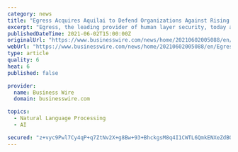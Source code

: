 ```yaml
---
category: news
title: "Egress Acquires Aquilai to Defend Organizations Against Rising Tide of Targeted Phishing Attacks"
excerpt: "Egress, the leading provider of human layer security, today announced it has acquired Aquilai, an anti-phishing provider with machine learning and nat"
publishedDateTime: 2021-06-02T15:00:00Z
originalUrl: "https://www.businesswire.com/news/home/20210602005088/en/Egress-Acquires-Aquilai-to-Defend-Organizations-Against-Rising-Tide-of-Targeted-Phishing-Attacks"
webUrl: "https://www.businesswire.com/news/home/20210602005088/en/Egress-Acquires-Aquilai-to-Defend-Organizations-Against-Rising-Tide-of-Targeted-Phishing-Attacks"
type: article
quality: 6
heat: 6
published: false

provider:
  name: Business Wire
  domain: businesswire.com

topics:
  - Natural Language Processing
  - AI

secured: "z+vyc9Pwl7Cy4qP+q7ZtNv2X+g8Bw+93+BhckgsM8q4I1CWTL6QmkENXeZdBQ4/7hrXUcaAiHmjk9B1XFZZgNmmQAWKh0yZ2+Jn3JqbekmPpxn9ZnUEHWNM4NA/fxX6ZR8X2bmkjJ8wdTlhBGFtKkz0y3Q3GIg17Cywj/CK1xiu/bMYSLwiDGQUCIxFT9JxhS52rJ6C1h4wZ4qneJym/3zr+n/LdojTszBWxZkBBB3ftgBTsrVI/Mb2+M3u8CMVEenBCA+/iYNVtAYHYBpK9b88RqKGS+DuJz5cjcVt1x9Iq8wzOCDg8U3gUUFd09jcUS9cBJT/DK0cM3eGwWsDtiaakNQO5bYfKRh2AKYP5gek=;7MHJ2T218kWilqS58jeRcg=="
---
```


